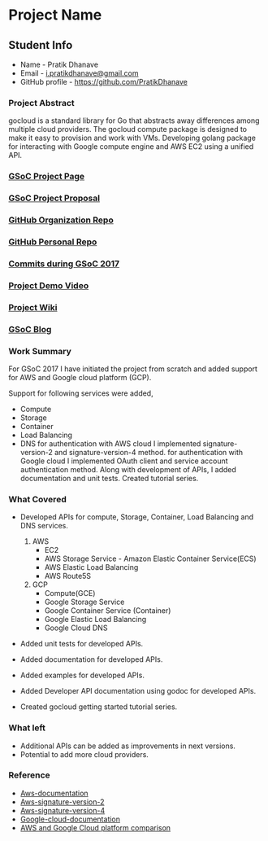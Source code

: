 # Project Name

## Student Info
* Name - Pratik Dhanave
* Email - i.pratikdhanave@gmail.com
* GitHub profile - https://github.com/PratikDhanave

### Project Abstract
gocloud is a standard library for Go that abstracts away differences among multiple cloud providers. The gocloud compute package is designed to make it easy to provision and work with VMs. Developing golang package for interacting with Google compute engine and AWS EC2 using a unified API.

### [GSoC Project Page](https://summerofcode.withgoogle.com/projects/#5679856277782528)

### [GSoC Project Proposal](https://docs.google.com/document/d/1ZmVHT4vgxPcft7XZj8dInYof51uu32hWEkszuAZUy3E/edit)

### [GitHub Organization Repo](https://github.com/scorelab/gocloud-v2/)

### [GitHub Personal Repo](https://github.com/PratikDhanave/gocloud-v2)

### [Commits during GSoC 2017](https://github.com/scorelab/gocloud-v2/commits/master?author=PratikDhanave)

### [Project Demo Video](https://www.youtube.com/playlist?list=PLOdfztY25UNnxK_0KRRHSngJIyVLDKZxq)

### [Project Wiki](https://github.com/PratikDhanave/gocloud-v2/wiki)

### [GSoC Blog](http://GSoCBlog)

### Work Summary
For GSoC 2017 I have initiated the project from scratch and added support for AWS and Google cloud platform (GCP).

Support for following services were added,
- Compute
- Storage
- Container
- Load Balancing
- DNS
for authentication with AWS cloud I implemented signature-version-2 and signature-version-4 method.
for authentication with Google cloud I implemented OAuth client and  service account authentication method.
Along with development of APIs, I added documentation and unit tests.
Created tutorial series.

### What Covered

- Developed APIs for compute, Storage, Container, Load Balancing and DNS services.

	1. AWS
		- EC2
		- AWS Storage Service
                - Amazon Elastic Container Service(ECS) 
		- AWS Elastic Load Balancing
		- AWS Route5S
	2. GCP
		- Compute(GCE)
		- Google Storage Service
		- Google Container Service (Container)
		- Google Elastic Load Balancing
		- Google Cloud DNS

- Added unit tests for developed APIs.
- Added documentation for developed APIs.
- Added examples for developed APIs.
- Added Developer API documentation using godoc for developed APIs.
- Created gocloud getting started tutorial series.

### What left

- Additional APIs can be added as improvements in next versions.
- Potential to add more cloud providers.

### Reference

- [Aws-documentation](https://aws.amazon.com/documentation/)
- [Aws-signature-version-2](http://docs.aws.amazon.com/general/latest/gr/signature-version-2.html)
- [Aws-signature-version-4](http://docs.aws.amazon.com/general/latest/gr/signature-version-4.html)
- [Google-cloud-documentation](https://cloud.google.com/docs/)
- [AWS and Google Cloud platform comparison](https://cloud.google.com/docs/compare/aws/)
